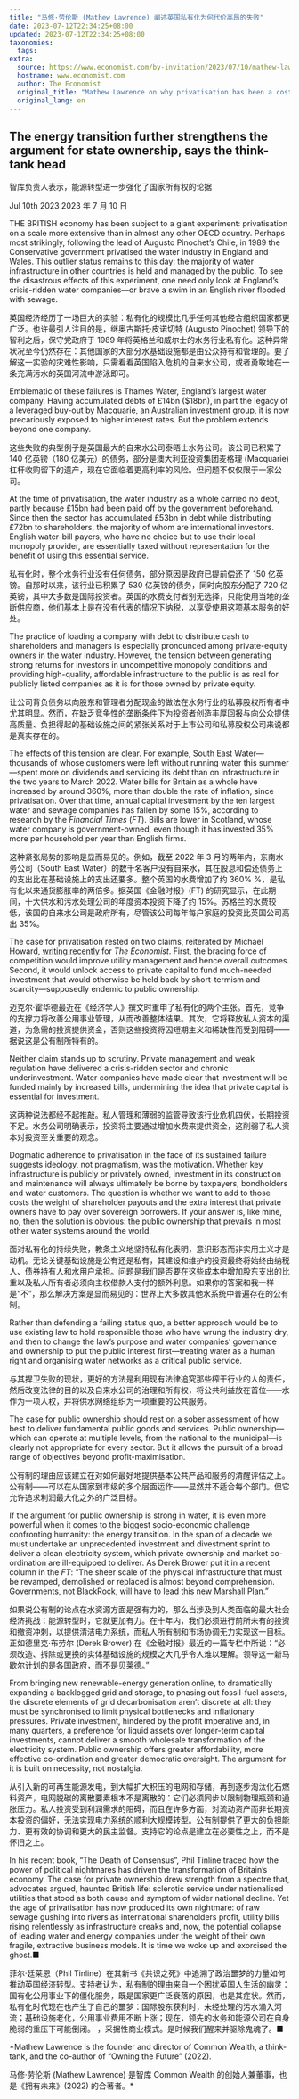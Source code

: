 ```yaml
---
title: "马修·劳伦斯 (Mathew Lawrence) 阐述英国私有化为何代价高昂的失败"
date: 2023-07-12T22:34:25+08:00
updated: 2023-07-12T22:34:25+08:00
taxonomies:
  tags: 
extra:
  source: https://www.economist.com/by-invitation/2023/07/10/mathew-lawrence-on-why-privatisation-has-been-a-costly-failure-in-britain
  hostname: www.economist.com
  author: The Economist
  original_title: "Mathew Lawrence on why privatisation has been a costly failure in Britain"
  original_lang: en
---
```


## The energy transition further strengthens the argument for state ownership, says the think-tank head

智库负责人表示，能源转型进一步强化了国家所有权的论据

Jul 10th 2023 2023 年 7 月 10 日

THE BRITISH economy has been subject to a giant experiment: privatisation on a scale more extensive than in almost any other OECD country. Perhaps most strikingly, following the lead of Augusto Pinochet’s Chile, in 1989 the Conservative government privatised the water industry in England and Wales. This outlier status remains to this day: the majority of water infrastructure in other countries is held and managed by the public. To see the disastrous effects of this experiment, one need only look at England’s crisis-ridden water companies—or brave a swim in an English river flooded with sewage.

英国经济经历了一场巨大的实验：私有化的规模比几乎任何其他经合组织国家都更广泛。也许最引人注目的是，继奥古斯托·皮诺切特 (Augusto Pinochet) 领导下的智利之后，保守党政府于 1989 年将英格兰和威尔士的水务行业私有化。这种异常状况至今仍然存在：其他国家的大部分水基础设施都是由公众持有和管理的。要了解这一实验的灾难性影响，只需看看英国陷入危机的自来水公司，或者勇敢地在一条充满污水的英国河流中游泳即可。

Emblematic of these failures is Thames Water, England’s largest water company. Having accumulated debts of £14bn ($18bn), in part the legacy of a leveraged buy-out by Macquarie, an Australian investment group, it is now precariously exposed to higher interest rates. But the problem extends beyond one company.

这些失败的典型例子是英国最大的自来水公司泰晤士水务公司。该公司已积累了 140 亿英镑（180 亿美元）的债务，部分是澳大利亚投资集团麦格理 (Macquarie) 杠杆收购留下的遗产，现在它面临着更高利率的风险。但问题不仅仅限于一家公司。

At the time of privatisation, the water industry as a whole carried no debt, partly because £15bn had been paid off by the government beforehand. Since then the sector has accumulated £53bn in debt while distributing £72bn to shareholders, the majority of whom are international investors. English water-bill payers, who have no choice but to use their local monopoly provider, are essentially taxed without representation for the benefit of using this essential service.

私有化时，整个水务行业没有任何债务，部分原因是政府已提前偿还了 150 亿英镑。自那时以来，该行业已积累了 530 亿英镑的债务，同时向股东分配了 720 亿英镑，其中大多数是国际投资者。英国的水费支付者别无选择，只能使用当地的垄断供应商，他们基本上是在没有代表的情况下纳税，以享受使用这项基本服务的好处。

The practice of loading a company with debt to distribute cash to shareholders and managers is especially pronounced among private-equity owners in the water industry. However, the tension between generating strong returns for investors in uncompetitive monopoly conditions and providing high-quality, affordable infrastructure to the public is as real for publicly listed companies as it is for those owned by private equity.

让公司背负债务以向股东和管理者分配现金的做法在水务行业的私募股权所有者中尤其明显。然而，在缺乏竞争性的垄断条件下为投资者创造丰厚回报与向公众提供高质量、负担得起的基础设施之间的紧张关系对于上市公司和私募股权公司来说都是真实存在的。

The effects of this tension are clear. For example, South East Water—thousands of whose customers were left without running water this summer—spent more on dividends and servicing its debt than on infrastructure in the two years to March 2022. Water bills for Britain as a whole have increased by around 360%, more than double the rate of inflation, since privatisation. Over that time, annual capital investment by the ten largest water and sewage companies has fallen by some 15%, according to research by the *Financial Times* (*FT*). Bills are lower in Scotland, whose water company is government-owned, even though it has invested 35% more per household per year than English firms.

这种紧张局势的影响是显而易见的。例如，截至 2022 年 3 月的两年内，东南水务公司（South East Water）的数千名客户没有自来水，其在股息和偿还债务上的支出比在基础设施上的支出还要多。整个英国的水费增加了约 360% %，是私有化以来通货膨胀率的两倍多。据英国《金融时报》(FT) 的研究显示，在此期间，十大供水和污水处理公司的年度资本投资下降了约 15%。苏格兰的水费较低，该国的自来水公司是政府所有，尽管该公司每年每户家庭的投资比英国公司高出 35%。

The case for privatisation rested on two claims, reiterated by Michael Howard, [writing recently](https://www.economist.com/by-invitation/2023/07/06/thames-water-may-be-troubled-but-privatisation-has-served-britain-well-argues-michael-howard) for *The Economist*. First, the bracing force of competition would improve utility management and hence overall outcomes. Second, it would unlock access to private capital to fund much-needed investment that would otherwise be held back by short-termism and scarcity—supposedly endemic to public ownership.

迈克尔·霍华德最近在《经济学人》撰文时重申了私有化的两个主张。首先，竞争的支撑力将改善公用事业管理，从而改善整体结果。其次，它将释放私人资本的渠道，为急需的投资提供资金，否则这些投资将因短期主义和稀缺性而受到阻碍——据说这是公有制所特有的。

Neither claim stands up to scrutiny. Private management and weak regulation have delivered a crisis-ridden sector and chronic underinvestment. Water companies have made clear that investment will be funded mainly by increased bills, undermining the idea that private capital is essential for investment.

这两种说法都经不起推敲。私人管理和薄弱的监管导致该行业危机四伏，长期投资不足。水务公司明确表示，投资将主要通过增加水费来提供资金，这削弱了私人资本对投资至关重要的观念。

Dogmatic adherence to privatisation in the face of its sustained failure suggests ideology, not pragmatism, was the motivation. Whether key infrastructure is publicly or privately owned, investment in its construction and maintenance will always ultimately be borne by taxpayers, bondholders and water customers. The question is whether we want to add to those costs the weight of shareholder payouts and the extra interest that private owners have to pay over sovereign borrowers. If your answer is, like mine, no, then the solution is obvious: the public ownership that prevails in most other water systems around the world.

面对私有化的持续失败，教条主义地坚持私有化表明，意识形态而非实用主义才是动机。无论关键基础设施是公有还是私有，其建设和维护的投资最终将始终由纳税人、债券持有人和水用户承担。问题是我们是否要在这些成本中增加股东支出的比重以及私人所有者必须向主权借款人支付的额外利息。如果你的答案和我一样是“不”，那么解决方案是显而易见的：世界上大多数其他水系统中普遍存在的公有制。

Rather than defending a failing status quo, a better approach would be to use existing law to hold responsible those who have wrung the industry dry, and then to change the law’s purpose and water companies’ governance and ownership to put the public interest first—treating water as a human right and organising water networks as a critical public service.

与其捍卫失败的现状，更好的方法是利用现有法律追究那些榨干行业的人的责任，然后改变法律的目的以及自来水公司的治理和所有权，将公共利益放在首位——水作为一项人权，并将供水网络组织为一项重要的公共服务。

The case for public ownership should rest on a sober assessment of how best to deliver fundamental public goods and services. Public ownership—which can operate at multiple levels, from the national to the municipal—is clearly not appropriate for every sector. But it allows the pursuit of a broad range of objectives beyond profit-maximisation.

公有制的理由应该建立在对如何最好地提供基本公共产品和服务的清醒评估之上。公有制——可以在从国家到市级的多个层面运作——显然并不适合每个部门。但它允许追求利润最大化之外的广泛目标。

If the argument for public ownership is strong in water, it is even more powerful when it comes to the biggest socio-economic challenge confronting humanity: the energy transition. In the span of a decade we must undertake an unprecedented investment and divestment sprint to deliver a clean electricity system, which private ownership and market co-ordination are ill-equipped to deliver. As Derek Brower put it in a recent column in the *FT*: “The sheer scale of the physical infrastructure that must be revamped, demolished or replaced is almost beyond comprehension. Governments, not BlackRock, will have to lead this new Marshall Plan.”

如果说公有制的论点在水资源方面是强有力的，那么当涉及到人类面临的最大社会经济挑战：能源转型时，它就更加有力。在十年内，我们必须进行前所未有的投资和撤资冲刺，以提供清洁电力系统，而私人所有制和市场协调无力实现这一目标。正如德里克·布劳尔 (Derek Brower) 在《金融时报》最近的一篇专栏中所说：“必须改造、拆除或更换的实体基础设施的规模之大几乎令人难以理解。领导这一新马歇尔计划的是各国政府，而不是贝莱德。”

From bringing new renewable-energy generation online, to dramatically expanding a backlogged grid and storage, to phasing out fossil-fuel assets, the discrete elements of grid decarbonisation aren’t discrete at all: they must be synchronised to limit physical bottlenecks and inflationary pressures. Private investment, hindered by the profit imperative and, in many quarters, a preference for liquid assets over longer-term capital investments, cannot deliver a smooth wholesale transformation of the electricity system. Public ownership offers greater affordability, more effective co-ordination and greater democratic oversight. The argument for it is built on necessity, not nostalgia.

从引入新的可再生能源发电，到大幅扩大积压的电网和存储，再到逐步淘汰化石燃料资产，电网脱碳的离散要素根本不是离散的：它们必须同步以限制物理瓶颈和通胀压力。私人投资受到利润需求的阻碍，而且在许多方面，对流动资产而非长期资本投资的偏好，无法实现电力系统的顺利大规模转型。公有制提供了更大的负担能力、更有效的协调和更大的民主监督。支持它的论点是建立在必要性之上，而不是怀旧之上。

In his recent book, “The Death of Consensus”, Phil Tinline traced how the power of political nightmares has driven the transformation of Britain’s economy. The case for private ownership drew strength from a spectre that, advocates argued, haunted British life: sclerotic service under nationalised utilities that stood as both cause and symptom of wider national decline. Yet the age of privatisation has now produced its own nightmare: of raw sewage gushing into rivers as international shareholders profit, utility bills rising relentlessly as infrastructure creaks and, now, the potential collapse of leading water and energy companies under the weight of their own fragile, extractive business models. It is time we woke up and exorcised the ghost.■

菲尔·廷莱恩（Phil Tinline）在其新书《共识之死》中追溯了政治噩梦的力量如何推动英国经济转型。支持者认为，私有制的理由来自一个困扰英国人生活的幽灵：国有化公用事业下的僵化服务，既是国家更广泛衰落的原因，也是其症状。然而，私有化时代现在也产生了自己的噩梦：国际股东获利时，未经处理的污水涌入河流；基础设施老化，公用事业费用不断上涨；现在，领先的水务和能源公司在自身脆弱的重压下可能倒闭。 ，采掘性商业模式。是时候我们醒来并驱除鬼魂了。■

*Mathew Lawrence is the founder and director of Common Wealth, a think-tank, and the co-author of “Owning the Future” (2022).

马修·劳伦斯 (Mathew Lawrence) 是智库 Common Wealth 的创始人兼董事，也是《拥有未来》(2022) 的合著者。*

